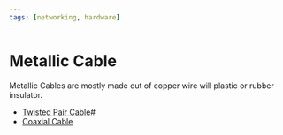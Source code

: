 ```yaml
---
tags: [networking, hardware]
---
```


# Metallic Cable

Metallic Cables are mostly made out of copper wire will plastic or rubber
insulator.
- [Twisted Pair Cable](202210111832.md)#
- [Coaxial Cable](202302161846.md)
